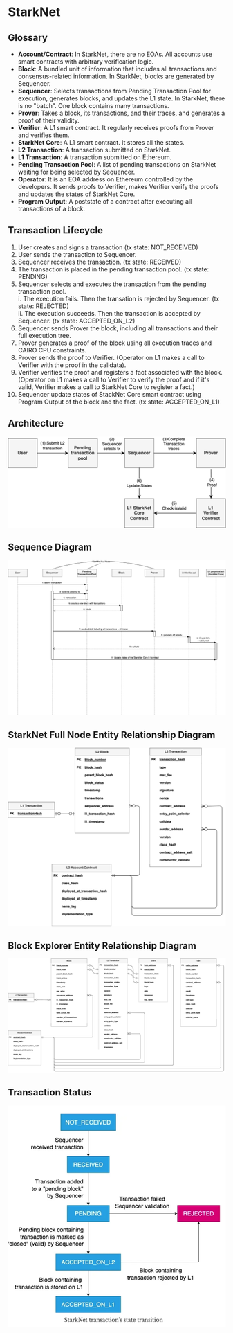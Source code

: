 # StarkNet

## Glossary
- **Account/Contract**: In StarkNet, there are no EOAs. All accounts use smart contracts with arbitrary verification logic.
- **Block**: A bundled unit of information that includes all transactions and consensus-related information. In StarkNet, blocks are generated by Sequencer.
- **Sequencer**: Selects transactions from Pending Transaction Pool for execution, generates blocks, and updates the L1 state. In StarkNet, there is no "batch". One block contains many transactions. 
- **Prover**: Takes a block, its transactions, and their traces, and generates a proof of their validity. 
- **Verifier**: A L1 smart contract. It regularly receives proofs from Prover and verifies them.
- **StarkNet Core**: A L1 smart contract. It stores all the states. 
- **L2 Transaction**: A transaction submitted on StarkNet.
- **L1 Transaction**: A transaction submitted on Ethereum.
- **Pending Transaction Pool**: A list of pending transactions on StarkNet waiting for being selected by Sequencer.
- **Operator**: It is an EOA address on Ethereum controlled by the developers. It sends proofs to Verifier, makes Verifier verify the proofs and updates the states of StarkNet Core.
- **Program Output**: A poststate of a contract after executing all transactions of a block.


## Transaction Lifecycle

1. User creates and signs a transaction (tx state: NOT_RECEIVED)
2. User sends the transaction to Sequencer.  
3. Sequencer receives the transaction.  (tx state: RECEIVED)
4. The transaction is placed in the pending transaction pool. (tx state: PENDING)
5. Sequencer selects and executes the transaction from the pending transaction pool.<br> 
    i. The execution fails. Then the transation is rejected by Sequencer. (tx state: REJECTED)<br>
    ii. The execution succeeds. Then the transaction is accepted by Sequencer. (tx state: ACCEPTED_ON_L2)
6. Sequencer sends Prover the block, including all transactions and their full execution tree. 
7. Prover generates a proof of the block using all execution traces and CAIRO CPU constraints.
8. Prover sends the proof to Verifier. (Operator on L1 makes a call to Verifier with the proof in the calldata). 
9. Verifier verifies the proof and registers a fact associated with the block. (Operator on L1 makes a call to Verifier to verify the proof and if it's valid, Verifier makes a call to StarkNet Core to register a fact.)
10. Sequencer update states of StackNet Core smart contract using Program Output of the block and the fact. (tx state: ACCEPTED_ON_L1)


## Architecture

![](./figures/architecture.png)

## Sequence Diagram

![](./figures/transaction_lifecycle.png)

## StarkNet Full Node Entity Relationship Diagram

![](./figures/ClientER.png)


## Block Explorer Entity Relationship Diagram

![](./figures/BlockExplorerER.png)


## Transaction Status

![](./figures/transaction_status.png)